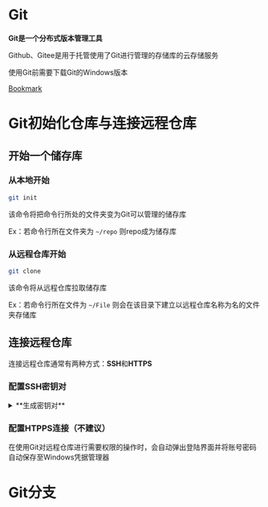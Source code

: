 # Git

**Git是一个分布式版本管理工具**

Github、Gitee是用于托管使用了Git进行管理的存储库的云存储服务

使用Git前需要下载Git的Windows版本

[Bookmark](https://git-scm.com/download/win)

# **Git初始化仓库与连接远程仓库**

## 开始一个储存库

### **从本地开始**

```bash
git init
```

该命令将把命令行所处的文件夹变为Git可以管理的储存库

Ex：若命令行所在文件夹为 `~/repo` 则repo成为储存库

### 从远程仓库开始

```bash
git clone
```

该命令将从远程仓库拉取储存库

Ex：若命令行所在文件为 `~/File` 则会在该目录下建立以远程仓库名称为名的文件夹存储库

## 连接远程仓库

连接远程仓库通常有两种方式：**SSH**和**HTTPS**

### 配置SSH密钥对

<details>
<summary>**生成密钥对**</summary>

    使用SSH命令生成密钥对并将公钥上传到远端储存库以供验证

    **公钥永远在远端**

    > 生成文件的默认位置在  `%USERPROFILE%/.ssh` 
其中后缀名为 `.pub` 的为公钥

    ```powershell
ssh-keygen -t ed25519 -C "your_email@example.com"
#其中邮箱的部分不影响生成的密钥
```

</details>

<details>
<summary>**使用 **`**OpenSSH config**`** 文件管理多个远端**</summary>

    在  `%USERPROFILE%/.ssh` 目录下建立名为 `config` 的文件（无需后缀名）

    **多平台多账号：**使用config文件配置登录不同服务器的私钥

    **同平台多账号：**使用SSH的别名功能区分不同账号登录使用的私钥

    <details>
    <summary>`**config**`**文件内容**</summary>

        ```powershell
# 配置文件参数
# Host : 配置对应的的主机名和 ssh 文件（可以直接填写 ip 地址）
# HostName : 要登录主机的主机名（建议与 Host 一致）
# PreferredAuthentications ：配置登录的验证方式(含密码可自行查询配置方式)
# IdentityFile : 指明上面 User 对应的配置路径
# User : 登录名（如 github 的 username）
# Port: 端口号（默认 22）
#多平台多账号
# github.com
Host github.com
HostName github.com
PreferredAuthentications publickey
IdentityFile C:/Users/nucle/.ssh/id_ed25519
User nuclearrockstone@gmail.com

# gitee.com
Host gitee.com
HostName gitee.com
PreferredAuthentications publickey
IdentityFile C:/Users/nucle/.ssh/id_rsa
User nuclearrockstone@gmail.com

# github.com
Host github.com
    HostName github.com
    PreferredAuthentications publickey
    IdentityFile C:/Users/nucle/.ssh/id_ed25519
    User git

Host github_atom
    HostName github.com
    PreferredAuthentications publickey
    IdentityFile C:/Users/nucle/.ssh/atomrockstone
    User git
```

    </details>

    > 可能需要的步骤：

    > 参考：

    在使用SSH连接远程仓库时，即可通过对应的HOST名使用对应的密钥

</details>

### 配置HTPPS连接（不建议）

在使用Git对远程仓库进行需要权限的操作时，会自动弹出登陆界面并将账号密码自动保存至Windows凭据管理器

# Git分支

